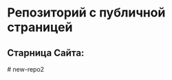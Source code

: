 # Репозиторий с публичной страницей 
## Старница Сайта:
<!-- Здесь будет ссылка на публичную старницу -->#   n e w - r e p o 2  
 